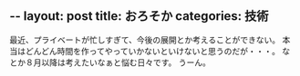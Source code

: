 --
layout: post
title: おろそか
categories: 技術
--

最近、プライベートが忙しすぎて、今後の展開とか考えることができない。
本当はどんどん時間を作ってやっていかないといけないと思うのだが・・・。
なとか８月以降は考えたいなぁと悩む日々です。
うーん。
